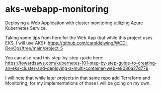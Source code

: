 # aks-webapp-monitoring
Deploying a Web Application with cluster monitoring utilizing Azure Kubernetes Service.

Taking some tips from here for the Web App (but while this project uses EKS, I will use AKS):
https://github.com/caroldelwing/WCD-DevOps/tree/main/project_5

You can also read this step-by-step-guide here:
https://towardsaws.com/kubernetes-101-step-by-step-guide-to-creating-an-eks-cluster-and-deploying-a-multi-container-web-e8086a27d779

I will note that while later projects in that same repo add Terraform and Monitoring, for my implementations of those I will be going on my own.